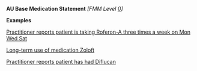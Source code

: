 **AU Base Medication Statement**  *[FMM Level [0](http://build.fhir.org/versions.html#maturity)]*

**Examples**

[Practitioner reports patient is taking Roferon-A three times a week on Mon Wed Sat](MedicationStatement-MedicationStatementexample0.html)

[Long-term use of medication Zoloft](MedicationStatement-MedicationStatementexample1.html)

[Practitioner reports patient has had Diflucan](MedicationStatement-MedicationStatementexample2.html)